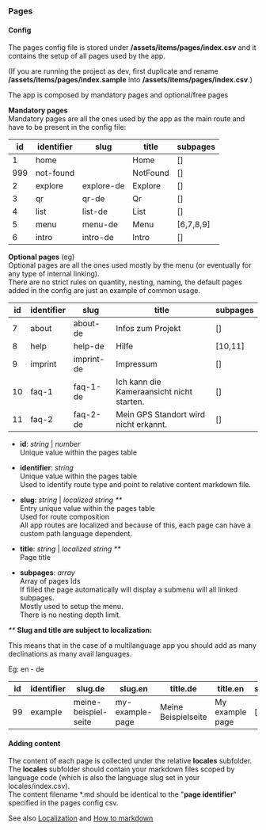 ### Pages

#### Config

The pages config file is stored under **/assets/items/pages/index.csv** and it contains the setup of all pages used by the app.

(If you are running the project as dev, first duplicate and rename **/assets/items/pages/index.sample** into **/assets/items/pages/index.csv**.)

The app is composed by mandatory pages and optional/free pages

**Mandatory pages**\
Mandatory pages are all the ones used by the app as the main route and have to be present in the config file:

| id  | identifier | slug       | title    | subpages  |
| --- | ---------- | ---------- | -------- | --------- |
| 1   | home       |            | Home     | []        |
| 999 | not-found  |            | NotFound | []        |
| 2   | explore    | explore-de | Explore  | []        |
| 3   | qr         | qr-de      | Qr       | []        |
| 4   | list       | list-de    | List     | []        |
| 5   | menu       | menu-de    | Menu     | [6,7,8,9] |
| 6   | intro      | intro-de   | Intro    | []        |

**Optional pages** (eg)\
Optional pages are all the ones used mostly by the menu (or eventually for any type of internal linking).\
There are no strict rules on quantity, nesting, naming, the default pages added in the config are just an example of common usage.

| id  | identifier | slug       | title                                     | subpages |
| --- | ---------- | ---------- | ----------------------------------------- | -------- |
| 7   | about      | about-de   | Infos zum Projekt                         | []       |
| 8   | help       | help-de    | Hilfe                                     | [10,11]  |
| 9   | imprint    | imprint-de | Impressum                                 | []       |
| 10  | faq-1      | faq-1-de   | Ich kann die Kameraansicht nicht starten. | []       |
| 11  | faq-2      | faq-2-de   | Mein GPS Standort wird nicht erkannt.     | []       |

- **id**: _string_ | _number_\
  Unique value within the pages table

- **identifier**: _string_\
  Unique value within the pages table\
  Used to identify route type and point to relative content markdown file.

- **slug**: _string_ | _localized string_ _\*\*_ \
  Entry unique value within the pages table\
  Used for route composition\
  All app routes are localized and because of this, each page can have a custom path language dependent.

- **title**: _string_ | _localized string_ _\*\*_ \
  Page title

- **subpages**: _array_ \
  Array of pages Ids\
  If filled the page automatically will display a submenu will all linked subpages.\
  Mostly used to setup the menu.\
  There is no nesting depth limit.

_\*\*_ **Slug and title are subject to localization:**

This means that in the case of a multilanguage app you should add as many declinations as many avail languages.

Eg: en - de

| id  | identifier | slug.de              | slug.en         | title.de            | title.en        | subpages |
| --- | ---------- | -------------------- | --------------- | ------------------- | --------------- | -------- |
| 99  | example    | meine-beispiel-seite | my-example-page | Meine Beispielseite | My example page | []       |

#### Adding content

The content of each page is collected under the relative **locales** subfolder.\
The **locales** subfolder should contain your markdown files scoped by language code (which is also the language slug set in your locales/index.csv).\
The content filename \*.md should be identical to the "**page identifier**" specified in the pages config csv.

See also [Localization](/reference/localization/index.md) and [How to markdown](/reference/markdown/index.md)
